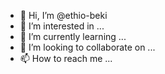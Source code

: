 - 👋 Hi, I’m @ethio-beki
- 👀 I’m interested in ...
- 🌱 I’m currently learning ...
- 💞️ I’m looking to collaborate on ...
- 📫 How to reach me ...

<!---
ethio-beki/ethio-beki is a ✨ special ✨ repository because its `README.md` (this file) appears on your GitHub profile.
You can click the Preview link to take a look at your changes.
--->
